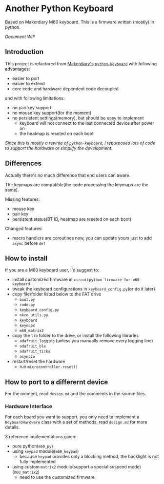 # Another Python Keyboard

Based on Makerdiary M60 keyboard. This is a firmware written (mostly) in python.

*Document WIP*

## Introduction

This project is refactored from [Makerdiary's `python-keyboard`](https://github.com/makerdiary/python-keyboard) with following advantages:

- easier to port
- easier to extend
- core code and hardware dependent code decoupled

and with following limitations:

- no pair key support
- no mouse key support(for the moment)
- no persistent settings(memory), but should be easy to implement
    - keyboard will not connect to the last connected device after power on
    - the heatmap is reseted on each boot

*Since this is mostly a rewrite of `python-keyboard`, I repurposed lots of code to support the hardware or simplify the development.*


## Differences

Actually there's no much difference that end users can aware.

The keymaps are compatible(the code processing the keymaps are the same).

Missing features:

- mouse key
- pair key
- persistent status(BT ID, heatmap are reseted on each boot)

Changed features:

- macro handlers are coroutines now, you can update yours just to add `async` before `def`

## How to install

If you are a M60 keyboard user, I'd suggest to:

- install customized firmware in `circuitpython-firmware-for-m60-keyboard`
- tweak the keyboard configurations in `keyboard_config.py`(or do it later)
- copy file/folder listed below to the FAT drive
  - `boot.py`
  - `code.py`
  - `keyboard_config.py`
  - `nkro_utils.py`
  - `keyboard`
  - `keymaps`
  - `m60_matrix2`
- copy the `lib` folder to the drive, or install the following libraries
  - `adafruit_logging` (unless you manually remove every logging line)
  - `adafruit_ble`
  - `adafruit_ticks`
  - `asyncio`
- restart/reset the hardware
  - run `microcontroller.reset()`

## How to port to a differernt device

For the moment, read `design.md` and the comments in the source files.

### Hardware Interface

For each board you want to support, you only need to implement a `KeyboardHardware` class with a set of methods, read `design.md` for more details.

3 reference implementations given:

- pure python(`m60_py`)
- using `keypad` module(`m60_keypad`)
  - because `keypad` provides only a blocking method, the backlight is not fully implemented
- using custom `matrix2` module(support a special suspend mode)(`m60_matrix2`)
  - need to use the customized firmware
